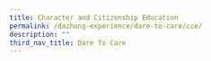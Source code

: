 ```yaml
---
title: Character and Citizenship Education
permalink: /dazhong-experience/dare-to-care/cce/
description: ""
third_nav_title: Dare To Care
---
```

